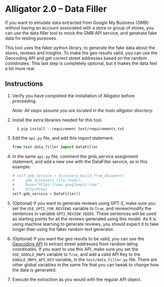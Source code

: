 # Alligator 2.0 – Data Filler

If you want to simulate data extracted from Google My Business (GMB)
without having an account associated with a store or group of stores, you can
use the data filler tool to mock the GMB API service, and generate fake data
for testing purposes.

This tool uses the faker python library, to generate the fake data about the
stores, reviews and insights. To make the geo results valid, you can use the
Geocoding API and get correct street addresses based on the random coordinates.
This last step is completely optional, but it makes the data feel a bit more
real.

## Instructions

1. Verify you have completed the installation of Alligator before proceeding.

   _Note: All steps assume you are located in the main alligator directory._

2. Install the extra libraries needed for this tool.


         $ pip install --requirement test/requirements.txt


3. Edit the `api.py` file, and add this import statement:

   ```py
   from test.data_filler import DataFiller
   ```

4. In the same `api.py` file, comment the gmb_service assignment statement, and
   add a new one with the DataFiller service, as in this example:

   ```py
   # self.gmb_service = discovery.build_from_document(
   #     gmb_discovery_file.read(),
   #     base="https://www.googleapis.com/",
   #     http=http)
   self.gmb_service = DataFiller()
   ```

5. (Optional) If you want to generate reviews using GPT-2, make sure you set
   the `USE_GPT2_FOR_REVIEWS` variable to `True`, and review/modify the
   sentences in variable `GPT2_REVIEW_SEEDS`. These sentences will be used as
   starting points for all the reviews generated using this model. As it is
   using machine learning to generate reviews, you should expect it to take
   longer than using the faker random text generator.

6. (Optional) If you want the geo results to be valid, you can use the
   [Geocoding
   API](https://developers.google.com/maps/documentation/geocoding/overview)
   to extract street addresses from random latlng coordinates. If you want
   to use this API, make sure you set the `USE_GOOGLE_MAPS` variable to `True`,
   and add a valid API Key to the `GOOGLE_MAPS_API_KEY` variable, in the
   `test/data_filler.py` file.
   There are other global variables in the same file that you can tweak to
   change how the data is generated.

7. Execute the extraction as you would with the regular API object.
